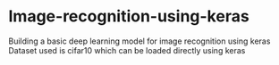 # Image-recognition-using-keras
Building a basic deep learning model for image recognition using keras
Dataset used is cifar10 which can be loaded directly using keras
